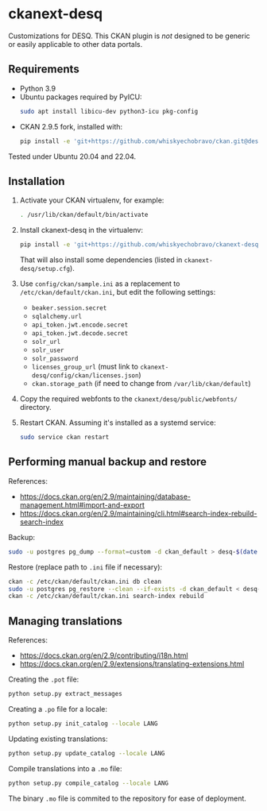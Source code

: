 # ckanext-desq

Customizations for DESQ. This CKAN plugin is *not* designed to be generic or
easily applicable to other data portals.


## Requirements

- Python 3.9
- Ubuntu packages required by PyICU:
  ```bash
  sudo apt install libicu-dev python3-icu pkg-config
  ```
- CKAN 2.9.5 fork, installed with:
  ```bash
  pip install -e 'git+https://github.com/whiskyechobravo/ckan.git@desq-2.9.5#egg=ckan[requirements]'
  ```

Tested under Ubuntu 20.04 and 22.04.


## Installation

1. Activate your CKAN virtualenv, for example:
   ```bash
   . /usr/lib/ckan/default/bin/activate
   ```

2. Install ckanext-desq in the virtualenv:
   ```bash
   pip install -e 'git+https://github.com/whiskyechobravo/ckanext-desq.git#egg=ckanext-desq'
   ```

   That will also install some dependencies (listed in `ckanext-desq/setup.cfg`).

3. Use `config/ckan/sample.ini` as a replacement to
   `/etc/ckan/default/ckan.ini`, but edit the following settings:

    - `beaker.session.secret`
    - `sqlalchemy.url`
    - `api_token.jwt.encode.secret`
    - `api_token.jwt.decode.secret`
    - `solr_url`
    - `solr_user`
    - `solr_password`
    - `licenses_group_url` (must link to `ckanext-desq/config/ckan/licenses.json`)
    - `ckan.storage_path` (if need to change from `/var/lib/ckan/default`)

4. Copy the required webfonts to the `ckanext/desq/public/webfonts/` directory.

5. Restart CKAN. Assuming it's installed as a systemd service:
   ```bash
   sudo service ckan restart
   ```


## Performing manual backup and restore

References:
- https://docs.ckan.org/en/2.9/maintaining/database-management.html#import-and-export
- https://docs.ckan.org/en/2.9/maintaining/cli.html#search-index-rebuild-search-index

Backup:

```bash
sudo -u postgres pg_dump --format=custom -d ckan_default > desq-$(date +%Y%m%d-%H%M).pgdump
```

Restore (replace path to `.ini` file if necessary):

```bash
ckan -c /etc/ckan/default/ckan.ini db clean
sudo -u postgres pg_restore --clean --if-exists -d ckan_default < desq-YYYYMMDD-HHMM.pgdump
ckan -c /etc/ckan/default/ckan.ini search-index rebuild
```


## Managing translations

References:
- https://docs.ckan.org/en/2.9/contributing/i18n.html
- https://docs.ckan.org/en/2.9/extensions/translating-extensions.html

Creating the `.pot` file:

```bash
python setup.py extract_messages
```

Creating a `.po` file for a locale:

```bash
python setup.py init_catalog --locale LANG
```

Updating existing translations:

```bash
python setup.py update_catalog --locale LANG
```

Compile translations into a `.mo` file:

```bash
python setup.py compile_catalog --locale LANG
```

The binary `.mo` file is commited to the repository for ease of deployment.
